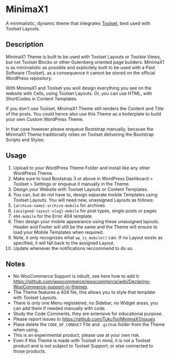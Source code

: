 # MinimaX1

A minimalistic, dynamic theme that integrates [Toolset](https://toolset.com/), best used with Toolset Layouts.

## Description

MinimaX1 Theme is built to be used with Toolset Layouts or Toolste Views, but not Toolset Blocks or other Gutenberg oriented page builders.
MinimaX1 is as minimalistic as possible and explicitely built to be used with a Paid Software (Toolset), as a consequence it cannot be stored on the official WordPress repository.

With MinimaX1 and Toolset you woll design everything you see on the website with Cells, using Toolset Layouts.
Or, you can use HTML, with ShortCodes in Content Templates.

If you don't use Toolset, MinimaX1 Theme still renders the Content and Title of the posts.
You could hence also use this Theme as a boilerplate to build your own Custom WordPress Theme.

In that case however please enqueue Bootstrap manually, because the MinimaX1 Theme traditionally relies on Toolset delivering the Bootstrap Scripts and Styles.

## Usage

1. Upload to your WordPress Theme Folder and install like any other WordPress Theme.
2. Make sure to load Bootstrap 3 or above in WordPress Dashboard > Toolset > Settings or enqueue it manually in the Theme. 
3. Design your Website with Toolset Layouts or Content Templates.
4. You can, but do not have to, design separate mobile Templates using Toolset Layouts. You will need new, unassigned Layouts as follows: 
  1. `{archive-name}-archive-mobile` for archives 
  2. `{assigned-layout-slug}-mobile` for post types, single posts or pages  
  3. `404-mobile` for the Error 404 template. 
  4. Then design your mobile appearance using these unassigned layouts. Header and Footer will still be the same and the Theme will ensure to load your Mobile Templates when required. 
  5. Note, it only recognizes what `wp_is_mobile()` can. If no Layout exists as specified, it will fall back to the assigned Layout.
5. Update whenever the notifications reccommend to do so.

## Notes

- No WooCommerce Support is inbuilt, see here how to add it: https://github.com/woocommerce/woocommerce/wiki/Declaring-WooCommerce-support-in-themes.
- The Theme features a 404 file, this allows you to style that template with Toolset Layouts.
- There is only one Menu registetred, no Sidebar, no Widget areas, you can add them if needed manually with code.
- Study the Code Comments, they are extensive for educational purpose.
- Please report issues to https://github.com/TukuToi/MinimaX1/issues
- Plase delete the `CODE_OF_CONDUCT` File and `.github` folder from the Theme when using.
- This is an experimental product, please use at your own risk.
- Even if this Theme is made with Toolset in mind, it is not a Toolset product and is not subject to Toolset Support, or else connected to those products. 
